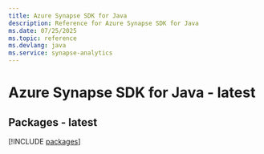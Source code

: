 ```yaml
---
title: Azure Synapse SDK for Java
description: Reference for Azure Synapse SDK for Java
ms.date: 07/25/2025
ms.topic: reference
ms.devlang: java
ms.service: synapse-analytics
---
```

# Azure Synapse SDK for Java - latest
## Packages - latest
[!INCLUDE [packages](synapse-index.md)]